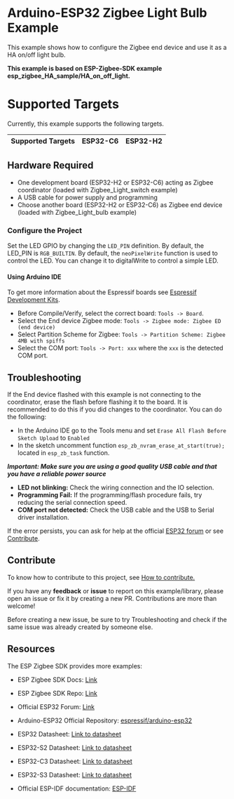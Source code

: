# Arduino-ESP32 Zigbee Light Bulb Example

This example shows how to configure the Zigbee end device and use it as a HA on/off light bulb.

**This example is based on ESP-Zigbee-SDK example esp_zigbee_HA_sample/HA_on_off_light.**

# Supported Targets

Currently, this example supports the following targets.

| Supported Targets | ESP32-C6 | ESP32-H2 |
| ----------------- | -------- | -------- |

## Hardware Required

* One development board (ESP32-H2 or ESP32-C6) acting  as Zigbee coordinator (loaded with Zigbee_Light_switch example)
* A USB cable for power supply and programming
* Choose another board (ESP32-H2 or ESP32-C6) as Zigbee end device (loaded with Zigbee_Light_bulb example)

### Configure the Project

Set the LED GPIO by changing the `LED_PIN` definition. By default, the LED_PIN is `RGB_BUILTIN`.
By default, the `neoPixelWrite` function is used to control the LED. You can change it to digitalWrite to control a simple LED.

#### Using Arduino IDE

To get more information about the Espressif boards see [Espressif Development Kits](https://www.espressif.com/en/products/devkits).

* Before Compile/Verify, select the correct board: `Tools -> Board`.
* Select the End device Zigbee mode: `Tools -> Zigbee mode: Zigbee ED (end device)`
* Select Partition Scheme for Zigbee: `Tools -> Partition Scheme: Zigbee 4MB with spiffs`
* Select the COM port: `Tools -> Port: xxx` where the `xxx` is the detected COM port.

## Troubleshooting

If the End device flashed with this example is not connecting to the coordinator, erase the flash before flashing it to the board. It is recommended to do this if you did changes to the coordinator. 
You can do the following:

* In the Arduino IDE go to the Tools menu and set `Erase All Flash Before Sketch Upload` to `Enabled`
* In the sketch uncomment function `esp_zb_nvram_erase_at_start(true);` located in `esp_zb_task` function.

***Important: Make sure you are using a good quality USB cable and that you have a reliable power source***

* **LED not blinking:** Check the wiring connection and the IO selection.
* **Programming Fail:** If the programming/flash procedure fails, try reducing the serial connection speed.
* **COM port not detected:** Check the USB cable and the USB to Serial driver installation.

If the error persists, you can ask for help at the official [ESP32 forum](https://esp32.com) or see [Contribute](#contribute).

## Contribute

To know how to contribute to this project, see [How to contribute.](https://github.com/espressif/arduino-esp32/blob/master/CONTRIBUTING.rst)

If you have any **feedback** or **issue** to report on this example/library, please open an issue or fix it by creating a new PR. Contributions are more than welcome!

Before creating a new issue, be sure to try Troubleshooting and check if the same issue was already created by someone else.

## Resources

The ESP Zigbee SDK provides more examples:
* ESP Zigbee SDK Docs: [Link](https://docs.espressif.com/projects/esp-zigbee-sdk)
* ESP Zigbee SDK Repo: [Link](https://github.com/espressif/esp-zigbee-sdk)

* Official ESP32 Forum: [Link](https://esp32.com)
* Arduino-ESP32 Official Repository: [espressif/arduino-esp32](https://github.com/espressif/arduino-esp32)
* ESP32 Datasheet: [Link to datasheet](https://www.espressif.com/sites/default/files/documentation/esp32_datasheet_en.pdf)
* ESP32-S2 Datasheet: [Link to datasheet](https://www.espressif.com/sites/default/files/documentation/esp32-s2_datasheet_en.pdf)
* ESP32-C3 Datasheet: [Link to datasheet](https://www.espressif.com/sites/default/files/documentation/esp32-c3_datasheet_en.pdf)
* ESP32-S3 Datasheet: [Link to datasheet](https://www.espressif.com/sites/default/files/documentation/esp32-s3_datasheet_en.pdf)
* Official ESP-IDF documentation: [ESP-IDF](https://idf.espressif.com)
